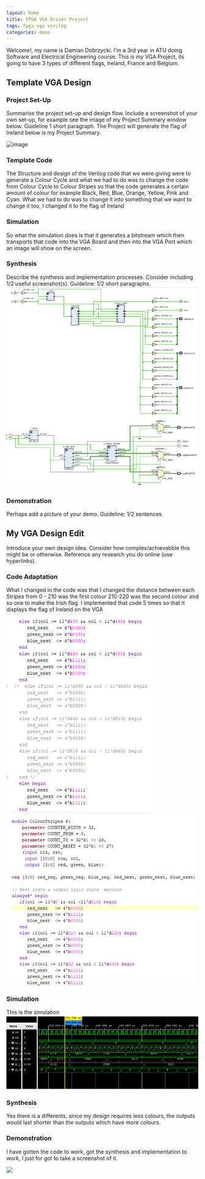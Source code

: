```yaml
---
layout: home
title: FPGA VGA Driver Project
tags: fpga vga verilog
categories: demo
---
```

 
Welcome!, my name is Damian Dobrzycki. I'm a 3rd year in ATU doing Software and Electrical Engineering course. This is my VGA Project, its going to have 3 types of different flags, Ireland, France and Belgium.

## **Template VGA Design**

### **Project Set-Up**
Summarise the project set-up and design flow. Include a screenshot of your own set-up, for example see the image of my Project Summary window below. Guideline 1 short paragraph.
The Project will generate the flag of Ireland below is my Project Summary.

![image](https://github.com/user-attachments/assets/82107fde-8955-4431-b028-7da50b1b285a)


### **Template Code**
The Structure and design of the Verilog code that we were giving were to generate a Colour Cycle and what we had to do was to change the code from Colour Cycle to Colour Stripes so that the code generates a certain amount of colour for example Black, Red, Blue, Orange, Yellow, Pink and Cyan. What we had to do was to change it into something that we want to change it too, I changed it to the flag of Ireland

### **Simulation**
So what the simulation does is that it generates a bitstream which then transports that code into the VGA Board and then into the VGA Port which an image will show on the screen.

### **Synthesis**
Describe the synthesis and implementation processes. Consider including 1/2 useful screenshot(s). Guideline: 1/2 short paragraphs.
![image](https://github.com/DamianDobrzycki1/VGA-Project/blob/main/docs/assets/images/Synthesis.png) ![image](https://github.com/DamianDobrzycki1/VGA-Project/blob/main/docs/assets/images/Analysis.png)


### **Demonstration**
Perhaps add a picture of your demo. Guideline: 1/2 sentences.

## **My VGA Design Edit**
Introduce your own design idea. Consider how complex/achievabble this might be or otherwise. Reference any research you do online (use hyperlinks).

### **Code Adaptation**

What I changed in the code was that I changed the distance between each Stripes from 0 - 210 was the first colour 210-220 was the second colour and so one to make the Irish flag.
I implemented that code 5 times so that it displays the flag of Ireland on the VGA

![image](https://github.com/DamianDobrzycki1/VGA-Project/blob/main/docs/assets/images/Code.png) ![image](https://github.com/DamianDobrzycki1/VGA-Project/blob/main/docs/assets/images/Morecode.png)

### **Simulation**
This is the simulation 
<img src="https://raw.githubusercontent.com/DamianDobrzycki1/VGA-Project/refs/heads/main/docs/assets/images/Screenshot%202024-12-09%20151920.png">


### **Synthesis**
Yes there is a differents, since my design requires less colours, the outputs would last shorter than the outputs which have more colours.

### **Demonstration**
I have gotten the code to work, got the synthesis and implementation to work, I just for got to take a screenshot of it.



<img src="https://raw.githubusercontent.com/melgineer/fpga-vga-verilog/main/docs/assets/images/VGAPrjSrcs.png">
